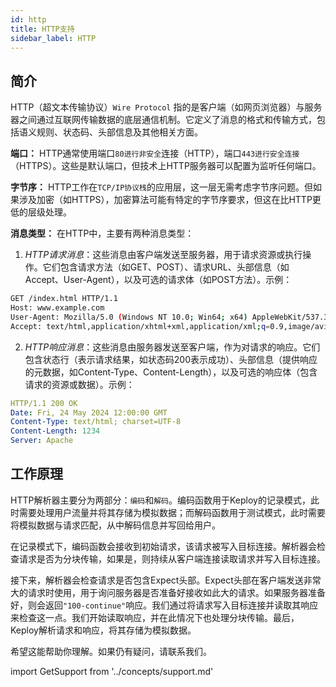 ```yaml
---
id: http
title: HTTP支持
sidebar_label: HTTP
---
```


## 简介

HTTP（超文本传输协议）`Wire Protocol` 指的是客户端（如网页浏览器）与服务器之间通过互联网传输数据的底层通信机制。它定义了消息的格式和传输方式，包括语义规则、状态码、头部信息及其他相关方面。

**端口：** HTTP通常使用端口`80进行非安全`连接（HTTP），端口`443进行安全连接`（HTTPS）。这些是默认端口，但技术上HTTP服务器可以配置为监听任何端口。

**字节序：** HTTP工作在`TCP/IP协议栈`的应用层，这一层无需考虑字节序问题。但如果涉及加密（如HTTPS），加密算法可能有特定的字节序要求，但这在比HTTP更低的层级处理。

**消息类型：** 在HTTP中，主要有两种消息类型：

1. _HTTP请求消息_：这些消息由客户端发送至服务器，用于请求资源或执行操作。它们包含请求方法（如GET、POST）、请求URL、头部信息（如Accept、User-Agent），以及可选的请求体（如POST方法）。示例：

```bash
GET /index.html HTTP/1.1
Host: www.example.com
User-Agent: Mozilla/5.0 (Windows NT 10.0; Win64; x64) AppleWebKit/537.36 (KHTML, like Gecko) Chrome/96.0.4664.110 Safari/537.36
Accept: text/html,application/xhtml+xml,application/xml;q=0.9,image/avif,image/webp,image/apng,*/*;q=0.8,application/signed-exchange;v=b3;q=0.9
```

2. _HTTP响应消息_：这些消息由服务器发送至客户端，作为对请求的响应。它们包含状态行（表示请求结果，如状态码200表示成功）、头部信息（提供响应的元数据，如Content-Type、Content-Length），以及可选的响应体（包含请求的资源或数据）。示例：

```yaml
HTTP/1.1 200 OK
Date: Fri, 24 May 2024 12:00:00 GMT
Content-Type: text/html; charset=UTF-8
Content-Length: 1234
Server: Apache
```

## 工作原理

HTTP解析器主要分为两部分：`编码`和`解码`。编码函数用于Keploy的记录模式，此时需要处理用户流量并将其存储为模拟数据；而解码函数用于测试模式，此时需要将模拟数据与请求匹配，从中解码信息并写回给用户。

在记录模式下，编码函数会接收到初始请求，该请求被写入目标连接。解析器会检查请求是否为分块传输，如果是，则持续从客户端连接读取请求并写入目标连接。

接下来，解析器会检查请求是否包含Expect头部。Expect头部在客户端发送非常大的请求时使用，用于询问服务器是否准备好接收如此大的请求。如果服务器准备好，则会返回`"100-continue"`响应。我们通过将请求写入目标连接并读取其响应来检查这一点。我们开始读取响应，并在此情况下也处理分块传输。最后，Keploy解析请求和响应，将其存储为模拟数据。

希望这能帮助你理解。如果仍有疑问，请联系我们。

import GetSupport from '../concepts/support.md'

<GetSupport/>